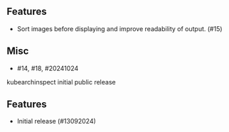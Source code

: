 
Features
--------

- Sort images before displaying and improve readability of output. (#15)


Misc
----

- #14, #18, #20241024


kubearchinspect initial public release


Features
--------

- Initial release (#13092024)
